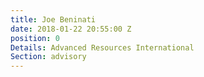 ```yaml
---
title: Joe Beninati
date: 2018-01-22 20:55:00 Z
position: 0
Details: Advanced Resources International
Section: advisory
---
```


